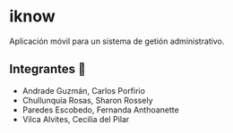 # iknow

Aplicación móvil para un sistema de getión administrativo.

## Integrantes :pushpin:

- Andrade Guzmán, Carlos Porfirio
- Chullunquía Rosas, Sharon Rossely
- Paredes Escobedo, Fernanda Anthoanette 
- Vilca Alvites, Cecilia del Pilar
